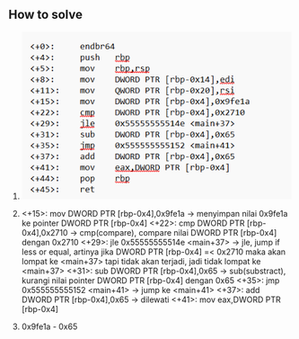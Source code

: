 
## How to solve

1. ![alt text](image.png)

2.  <+15>:    mov    DWORD PTR [rbp-0x4],0x9fe1a -> menyimpan nilai 0x9fe1a ke pointer DWORD PTR [rbp-0x4]
    <+22>:    cmp    DWORD PTR [rbp-0x4],0x2710 -> cmp(compare), compare nilai DWORD PTR [rbp-0x4] dengan 0x2710
    <+29>:    jle    0x55555555514e <main+37> -> jle, jump if less or equal, artinya jika DWORD PTR [rbp-0x4] =< 0x2710 maka akan lompat ke <main+37>
                                                tapi tidak akan terjadi, jadi tidak lompat ke <main+37>
    <+31>:    sub    DWORD PTR [rbp-0x4],0x65 -> sub(substract), kurangi nilai pointer DWORD PTR [rbp-0x4] dengan 0x65
    <+35>:    jmp    0x555555555152 <main+41> -> jump ke <main+41>
    <+37>:    add    DWORD PTR [rbp-0x4],0x65 -> dilewati
    <+41>:    mov    eax,DWORD PTR [rbp-0x4] 

3. 0x9fe1a - 0x65
